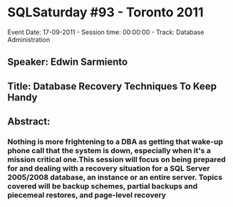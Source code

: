 # SQLSaturday #93 - Toronto 2011
Event Date: 17-09-2011 - Session time: 00:00:00 - Track: Database Administration
## Speaker: Edwin Sarmiento
## Title: Database Recovery Techniques To Keep Handy
## Abstract:
### Nothing is more frightening to a DBA as getting that wake-up phone call that the system is down, especially when it's a mission critical one.This session will focus on being prepared for and dealing with a recovery situation for a SQL Server 2005/2008 database, an instance or an entire server. Topics covered will be backup schemes, partial backups and piecemeal restores, and page-level recovery
